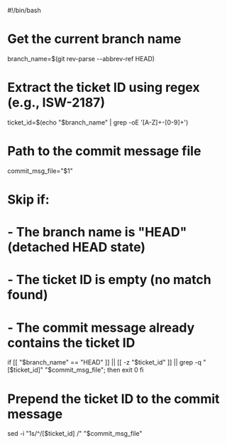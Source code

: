 #!/bin/bash

# Get the current branch name
branch_name=$(git rev-parse --abbrev-ref HEAD)

# Extract the ticket ID using regex (e.g., ISW-2187)
ticket_id=$(echo "$branch_name" | grep -oE '[A-Z]+-[0-9]+')

# Path to the commit message file
commit_msg_file="$1"

# Skip if:
# - The branch name is "HEAD" (detached HEAD state)
# - The ticket ID is empty (no match found)
# - The commit message already contains the ticket ID
if [[ "$branch_name" == "HEAD" ]] || [[ -z "$ticket_id" ]] || grep -q "[$ticket_id]" "$commit_msg_file"; then
    exit 0
fi

# Prepend the ticket ID to the commit message
sed -i "1s/^/[$ticket_id] /" "$commit_msg_file"

